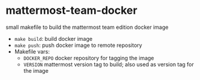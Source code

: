 # mattermost-team-docker

small makefile to build the mattermost team edition docker image

* `make build`: build docker image
* `make push`: push docker image to remote repository
* Makefile vars:
	* `DOCKER_REPO` docker repository for tagging the image
	* `VERSION` mattermost version tag to build; also used as version tag for the image